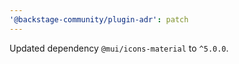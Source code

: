 ```yaml
---
'@backstage-community/plugin-adr': patch
---
```


Updated dependency `@mui/icons-material` to `^5.0.0`.
